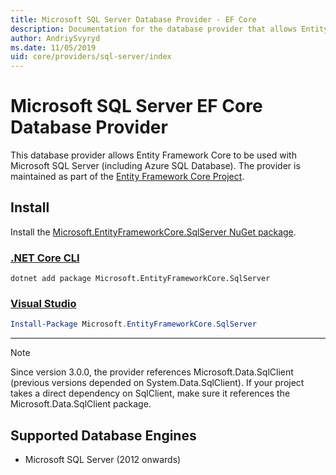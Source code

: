 ```yaml
---
title: Microsoft SQL Server Database Provider - EF Core
description: Documentation for the database provider that allows Entity Framework Core to be used with Microsoft SQL Server
author: AndriySvyryd
ms.date: 11/05/2019
uid: core/providers/sql-server/index
---
```

# Microsoft SQL Server EF Core Database Provider

This database provider allows Entity Framework Core to be used with Microsoft SQL Server (including Azure SQL Database). The provider is maintained as part of the [Entity Framework Core Project](https://github.com/aspnet/EntityFrameworkCore).

## Install

Install the [Microsoft.EntityFrameworkCore.SqlServer NuGet package](https://www.nuget.org/packages/Microsoft.EntityFrameworkCore.SqlServer/).

### [.NET Core CLI](#tab/dotnet-core-cli)

```dotnetcli
dotnet add package Microsoft.EntityFrameworkCore.SqlServer
```

### [Visual Studio](#tab/vs)

```powershell
Install-Package Microsoft.EntityFrameworkCore.SqlServer
```

***

> [!NOTE]
> Since version 3.0.0, the provider references Microsoft.Data.SqlClient (previous versions depended on System.Data.SqlClient). If your project takes a direct dependency on SqlClient, make sure it references the Microsoft.Data.SqlClient package.

## Supported Database Engines

* Microsoft SQL Server (2012 onwards)

